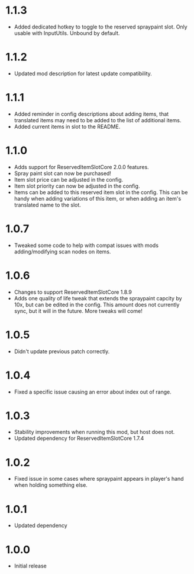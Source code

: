 # 1.1.3
+ Added dedicated hotkey to toggle to the reserved spraypaint slot. Only usable with InputUtils. Unbound by default.
# 1.1.2
+ Updated mod description for latest update compatibility.
# 1.1.1
+ Added reminder in config descriptions about adding items, that translated items may need to be added to the list of additional items.
+ Added current items in slot to the README.
# 1.1.0
+ Adds support for ReservedItemSlotCore 2.0.0 features.
+ Spray paint slot can now be purchased!
+ Item slot price can be adjusted in the config.
+ Item slot priority can now be adjusted in the config.
+ Items can be added to this reserved item slot in the config. This can be handy when adding variations of this item, or when adding an item's translated name to the slot.
# 1.0.7
+ Tweaked some code to help with compat issues with mods adding/modifying scan nodes on items.
# 1.0.6
+ Changes to support ReservedItemSlotCore 1.8.9
+ Adds one quality of life tweak that extends the spraypaint capcity by 10x, but can be edited in the config. This amount does not currently sync, but it will in the future. More tweaks will come!
# 1.0.5
+ Didn't update previous patch correctly.
# 1.0.4
+ Fixed a specific issue causing an error about index out of range.
# 1.0.3
+ Stability improvements when running this mod, but host does not.
+ Updated dependency for ReservedItemSlotCore 1.7.4
# 1.0.2
+ Fixed issue in some cases where spraypaint appears in player's hand when holding something else.
# 1.0.1
+ Updated dependency
# 1.0.0
+ Initial release